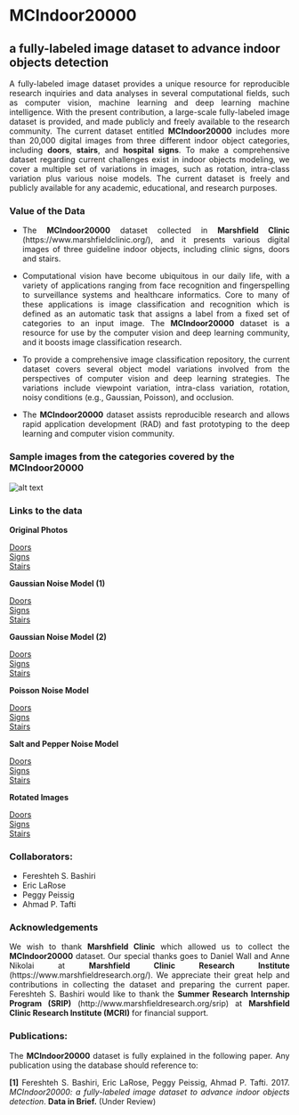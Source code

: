 # MCIndoor20000
## a fully-labeled image dataset to advance indoor objects detection
<p align="justify">A fully-labeled image dataset provides a unique resource for reproducible research inquiries and data analyses in several computational fields, such as computer vision, machine learning and deep learning machine intelligence. With the present contribution, a large-scale fully-labeled image dataset is provided, and made publicly and freely available to the research community. The current dataset entitled <strong>MCIndoor20000</strong> includes more than 20,000 digital images from three different indoor object categories, including <strong>doors</strong>, <strong>stairs</strong>, and <strong>hospital signs</strong>. To make a comprehensive dataset regarding current challenges exist in indoor objects modeling, we cover a multiple set of variations in images, such as rotation, intra-class variation plus various noise models. The current dataset is freely and publicly available for any academic, educational, and research purposes.</p>

### Value of the Data
+ <p align="justify">The <strong>MCIndoor20000</strong> dataset collected in <strong>Marshfield Clinic</strong> (https://www.marshfieldclinic.org/), and it presents various digital images of three guideline indoor objects, including clinic signs, doors and stairs.</p>
+ <p align="justify">Computational vision have become ubiquitous in our daily life, with a variety of applications ranging from face recognition and fingerspelling to surveillance systems and healthcare informatics. Core to many of these applications is image classification and recognition which is defined as an automatic task that assigns a label from a fixed set of categories to an input image. The <strong>MCIndoor20000</strong> dataset is a resource for use by the computer vision and deep learning community, and it boosts image classification research. </p>
+ <p align="justify">To provide a comprehensive image classification repository, the current dataset covers several object model variations involved from the perspectives of computer vision and deep learning strategies. The variations include viewpoint variation, intra-class variation, rotation, noisy conditions (e.g., Gaussian, Poisson), and occlusion. </p>
+ <p align="justify">The <strong>MCIndoor20000</strong> dataset assists reproducible research and allows rapid application development (RAD) and fast prototyping to the deep learning and computer vision community. </p>

### Sample images from the categories covered by the MCIndoor20000


![alt text](https://github.com/bircatmcri/MCIndoor20000/blob/master/MCIndoor20000.png  "MCIndoor20000")
</p>

### Links to the data
<p><strong>Original Photos</strong></p><p><a href="http://mcindoor20000.mfldclin.edu/1_Original/Doors.zip" target="_blank">Doors</a></br><a href="http://mcindoor20000.mfldclin.edu/1_Original/Sign.zip" target="_blank">Signs</a></br><a href="http://mcindoor20000.mfldclin.edu/1_Original/Stairs.zip" target="_blank">Stairs</a></p><p><strong>Gaussian Noise Model (1) </strong></p><p><a href="http://mcindoor20000.mfldclin.edu/2_Gauss1/Doors.zip" target="_blank">Doors</a></br><a href="http://mcindoor20000.mfldclin.edu/2_Gauss1/Sign.zip" target="_blank">Signs</a></br><a href="http://mcindoor20000.mfldclin.edu/2_Gauss1/Stairs.zip" target="_blank">Stairs</a></p><p><strong>Gaussian Noise Model (2)</strong></p><p><a href="http://mcindoor20000.mfldclin.edu/3_Gauss2/Doors.zip" target="_blank">Doors</a></br><a href="http://mcindoor20000.mfldclin.edu/3_Gauss2/Sign.zip" target="_blank">Signs</a></br><a href="http://mcindoor20000.mfldclin.edu/3_Gauss2/Stairs.zip" target="_blank">Stairs</a></p><p><strong>Poisson Noise Model</strong></p><p><a href="http://mcindoor20000.mfldclin.edu/4_Poisson/Doors.zip" target="_blank">Doors</a></br><a href="http://mcindoor20000.mfldclin.edu/4_Poisson/Sign.zip" target="_blank">Signs</a></br><a href="http://mcindoor20000.mfldclin.edu/4_Poisson/Stairs.zip" target="_blank">Stairs</a></p><p><strong>Salt and Pepper Noise Model</strong></p><p><a href="http://mcindoor20000.mfldclin.edu/5_SaltAndPepper/Doors.zip" target="_blank">Doors</a></br><a href="http://mcindoor20000.mfldclin.edu/5_SaltAndPepper/Sign.zip" target="_blank">Signs</a></br><a href="http://mcindoor20000.mfldclin.edu/5_SaltAndPepper/Stairs.zip" target="_blank">Stairs</a></p><p><strong>Rotated Images</strong></p><p><a href="http://mcindoor20000.mfldclin.edu/6_Rotated/Doors.zip" target="_blank">Doors</a></br><a href="http://mcindoor20000.mfldclin.edu/6_Rotated/Sign.zip" target="_blank">Signs</a></br><a href="http://mcindoor20000.mfldclin.edu/6_Rotated/Stairs.zip" target="_blank">Stairs</a></p>

### Collaborators:
+ Fereshteh S. Bashiri
+ Eric LaRose
+ Peggy Peissig
+ Ahmad P. Tafti

### Acknowledgements
<p align="justify">We wish to thank <strong>Marshfield Clinic</strong> which allowed us to collect the <strong>MCIndoor20000</strong> dataset. Our special thanks goes to Daniel Wall and Anne Nikolai at <strong>Marshfield Clinic Research Institute</strong> (https://www.marshfieldresearch.org/). We appreciate their great help and contributions in collecting the dataset and preparing the current paper. Fereshteh S. Bashiri would like to thank the <strong>Summer Research Internship Program (SRIP)</strong> (http://www.marshfieldresearch.org/srip) at <strong>Marshfield Clinic Research Institute (MCRI)</strong> for financial support.</p>

### Publications:

<p align="justify">The <strong>MCIndoor20000</strong> dataset is fully explained in the following paper. Any publication using the database should reference to:
<p align="justify">
<strong>[1]</strong> Fereshteh S. Bashiri, Eric LaRose, Peggy Peissig, Ahmad P. Tafti. 2017. <i>MCIndoor20000: a fully-labeled image dataset to advance indoor objects detection</i>. <strong>Data in Brief.</strong> (Under Review)
</p>
